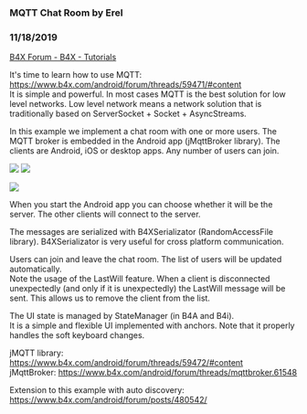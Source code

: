 ###  MQTT Chat Room by Erel
### 11/18/2019
[B4X Forum - B4X - Tutorials](https://www.b4x.com/android/forum/threads/61568/)

It's time to learn how to use MQTT: <https://www.b4x.com/android/forum/threads/59471/#content>  
It is simple and powerful. In most cases MQTT is the best solution for low level networks. Low level network means a network solution that is traditionally based on ServerSocket + Socket + AsyncStreams.  
  
In this example we implement a chat room with one or more users. The MQTT broker is embedded in the Android app (jMqttBroker library). The clients are Android, iOS or desktop apps. Any number of users can join.  
  
  
![](https://www.b4x.com/android/forum/attachments/39859) ![](https://www.b4x.com/android/forum/attachments/39863)  
  
![](https://www.b4x.com/basic4android/images/SS-2015-12-21_14.40.07.png)  
  
When you start the Android app you can choose whether it will be the server. The other clients will connect to the server.  
  
The messages are serialized with B4XSerializator (RandomAccessFile library). B4XSerializator is very useful for cross platform communication.  
  
Users can join and leave the chat room. The list of users will be updated automatically.  
Note the usage of the LastWill feature. When a client is disconnected unexpectedly (and only if it is unexpectedly) the LastWill message will be sent. This allows us to remove the client from the list.  
  
The UI state is managed by StateManager (in B4A and B4i).  
It is a simple and flexible UI implemented with anchors. Note that it properly handles the soft keyboard changes.  
  
jMQTT library: <https://www.b4x.com/android/forum/threads/59472/#content>  
jMqttBroker: <https://www.b4x.com/android/forum/threads/mqttbroker.61548>  
  
Extension to this example with auto discovery: <https://www.b4x.com/android/forum/posts/480542/>